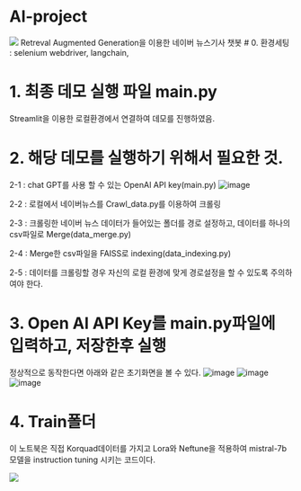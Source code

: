 # AI-project
<img src="https://capsule-render.vercel.app/api?type=wave&color=BDBDC8&height=150&section=header&text=RAG를 이용한 뉴스기사 챗봇&fontSize=20" />
Retreval Augmented Generation을 이용한 네이버 뉴스기사 챗봇
# 0. 환경세팅 : selenium webdriver, langchain, 

# 1. 최종 데모 실행 파일 main.py

   Streamlit을 이용한 로컬환경에서 연결하여 데모를 진행하였음.

# 2. 해당 데모를 실행하기 위해서 필요한 것.

  2-1 : chat GPT를 사용 할 수 있는 OpenAI API key(main.py)
 ![image](https://github.com/MyungKyuKim/AI-project/assets/71568851/f88c60b8-9d8a-407c-8939-04c0128b4105)


  2-2 : 로컬에서 네이버뉴스를 Crawl_data.py를 이용하여 크롤링


  2-3 : 크롤링한 네이버 뉴스 데이터가 들어있는 폴더를 경로 설정하고, 데이터를 하나의 csv파일로 Merge(data_merge.py)


  2-4 : Merge한 csv파일을 FAISS로 indexing(data_indexing.py)


  2-5 : 데이터를 크롤링할 경우 자신의 로컬 환경에 맞게 경로설정을 할 수 있도록 주의하여야 한다. 

# 3. Open AI API Key를 main.py파일에 입력하고, 저장한후 실행 
 정상적으로 동작한다면 아래와 같은 초기화면을 볼 수 있다.
 ![image](https://github.com/MyungKyuKim/AI-project/assets/71568851/4788084c-43dc-4094-8399-c774073f3052)
 ![image](https://github.com/MyungKyuKim/AI-project/assets/71568851/30ed412e-137f-4e13-8de3-b45c3453be9f)
 ![image](https://github.com/MyungKyuKim/AI-project/assets/71568851/a4085fe3-8eb2-4b6e-8883-81d945b14c5b)

# 4. Train폴더
 이 노트북은 직접 Korquad데이터를 가지고 Lora와 Neftune을 적용하여 mistral-7b모델을 instruction tuning 시키는 코드이다. 

  
<img src="https://capsule-render.vercel.app/api?type=wave&color=BDBDC8&height=150&section=footer&text=RAG를 이용한 뉴스기사 챗봇&fontSize=20" />
